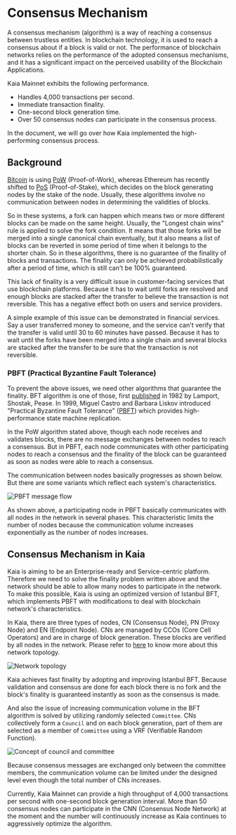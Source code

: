 # Consensus Mechanism

A consensus mechanism (algorithm) is a way of reaching a consensus between trustless entities. In blockchain technology, it is used to reach a consensus about if a block is valid or not. The performance of blockchain networks relies on the performance of the adopted consensus mechanisms, and it has a significant impact on the perceived usability of the Blockchain Applications.

Kaia Mainnet exhibits the following performance.
- Handles 4,000 transactions per second. 
- Immediate transaction finality.
- One-second block generation time. 
- Over 50 consensus nodes can participate in the consensus process.

In the document, we will go over how Kaia implemented the high-performing consensus process. 

## Background <a id="background"></a>

[Bitcoin](https://en.wikipedia.org/wiki/Bitcoin) is using [PoW](https://en.wikipedia.org/wiki/Proof_of_work) (Proof-of-Work), whereas Ethereum has recently shifted to [PoS](https://en.wikipedia.org/wiki/Proof_of_stake) (Proof-of-Stake), which decides on the block generating nodes by the stake of the node. Usually, these algorithms involve no communication between nodes in determining the validities of blocks. 

So in these systems, a fork can happen which means two or more different blocks can be made on the same height. Usually, the "Longest chain wins" rule is applied to solve the fork condition. It means that those forks will be merged into a single canonical chain eventually, but it also means a list of blocks can be reverted in some period of time when it belongs to the shorter chain. So in these algorithms, there is no guarantee of the finality of blocks and transactions. The finality can only be achieved probabilistically after a period of time, which is still can't be 100% guaranteed.

This lack of finality is a very difficult issue in customer-facing services that use blockchain platforms. Because it has to wait until forks are resolved and enough blocks are stacked after the transfer to believe the transaction is not reversible. This has a negative effect both on users and service providers. 

A simple example of this issue can be demonstrated in financial services. Say a user transferred money to someone, and the service can't verify that the transfer is valid until 30 to 60 minutes have passed. Because it has to wait until the forks have been merged into a single chain and several blocks are stacked after the transfer to be sure that the transaction is not reversible.

### PBFT (Practical Byzantine Fault Tolerance)  <a id="pbft-practical-byzantine-fault-tolerance"></a>
To prevent the above issues, we need other algorithms that guarantee the finality. BFT algorithm is one of those, first [published](https://dl.acm.org/citation.cfm?doid=357172.357176) in 1982 by Lamport, Shostak, Pease. In 1999, Miguel Castro and Barbara Liskov introduced "Practical Byzantine Fault Tolerance" ([PBFT](http://www.pmg.csail.mit.edu/papers/bft-tocs.pdf)) which provides high-performance state machine replication.

In the PoW algorithm stated above, though each node receives and validates blocks, there are no message exchanges between nodes to reach a consensus. But in PBFT, each node communicates with other participating nodes to reach a consensus and the finality of the block can be guaranteed as soon as nodes were able to reach a consensus.

The communication between nodes basically progresses as shown below. But there are some variants which reflect each system's characteristics.

![PBFT message flow](/img/learn/pbft.png)

As shown above, a participating node in PBFT basically communicates with all nodes in the network in several phases. This characteristic limits the number of nodes because the communication volume increases exponentially as the number of nodes increases.

## Consensus Mechanism in Kaia <a id="consensus-mechanism-in-kaia"></a>
Kaia is aiming to be an Enterprise-ready and Service-centric platform. Therefore we need to solve the finality problem written above and the network should be able to allow many nodes to participate in the network. To make this possible, Kaia is using an optimized version of Istanbul BFT, which implements PBFT with modifications to deal with blockchain network's characteristics.

In Kaia, there are three types of nodes, CN (Consensus Node), PN (Proxy Node) and EN (Endpoint Node). CNs are managed by CCOs (Core Cell Operators) and are in charge of block generation. These blocks are verified by all nodes in the network. Please refer to [here](./learn.md#kaia-network-topology) to know more about this network topology.

![Network topology](/img/learn/klaytn_network_node.png)

Kaia achieves fast finality by adopting and improving Istanbul BFT. Because validation and consensus are done for each block there is no fork and the block's finality is guaranteed instantly as soon as the consensus is made. 

And also the issue of increasing communication volume in the BFT algorithm is solved by utilizing randomly selected `Committee`. CNs collectively form a `Council` and on each block generation, part of them are selected as a member of `Committee` using a VRF (Verifiable Random Function).

![Concept of council and committee](/img/learn/council-committee.png)

Because consensus messages are exchanged only between the committee members, the communication volume can be limited under the designed level even though the total number of CNs increases.

Currently, Kaia Mainnet can provide a high throughput of 4,000 transactions per second with one-second block generation interval. More than 50 consensus nodes can participate in the CNN (Consensus Node Network) at the moment and the number will continuously increase as Kaia continues to aggressively optimize the algorithm.
